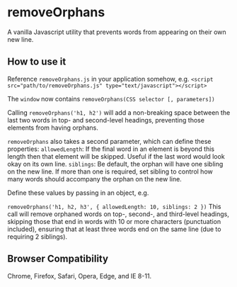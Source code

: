# removeOrphans

A vanilla Javascript utility that prevents words from appearing on their own new line.

## How to use it

Reference `removeOrphans.js` in your application somehow, e.g.
`<script src="path/to/removeOrphans.js" type="text/javascript"></script>`

The `window` now contains `removeOrphans(CSS selector [, parameters])`

Calling `removeOrphans('h1, h2')` will add a non-breaking space between the last two words in top- and second-level headings, preventing those elements from having orphans.

`removeOrphans` also takes a second parameter, which can define these properties:
`allowedLength`: If the final word in an element is beyond this length then that element will be skipped. Useful if the last word would look okay on its own line.
`siblings`: Be default, the orphan will have one sibling on the new line. If more than one is required, set sibling to control how many words should accompany the orphan on the new line.

Define these values by passing in an object, e.g.

`removeOrphans('h1, h2, h3', { allowedLength: 10, siblings: 2 })`
This call will remove orphaned words on top-, second-, and third-level headings, skipping those that end in words with 10 or more characters (punctuation included), ensuring that at least three words end on the same line (due to requiring 2 siblings).

## Browser Compatibility
Chrome, Firefox, Safari, Opera, Edge, and IE 8-11.